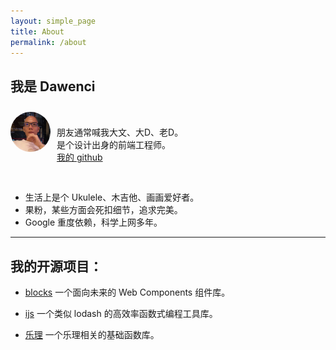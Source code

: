 ```yaml
---
layout: simple_page
title: About
permalink: /about
---
```



## 我是 Dawenci

<div style="margin-bottom: 30px;padding-top:18px;">
  <img src="images/avatar.png" style="position:relative;top:-8px;float:left;margin-right:10px;width:64px;height:64px;border-radius:50%;">

  朋友通常喊我大文、大D、老D。<br>
  是个设计出身的前端工程师。<br>
  [我的 github](https://github.com/dawenci)
  <div style="clear:both;"></div>
</div>

* 生活上是个 Ukulele、木吉他、画画爱好者。
* 果粉，某些方面会死扣细节，追求完美。
* Google 重度依赖，科学上网多年。


---


## 我的开源项目：

* [blocks](https://dawenci.me/blocks/)
  一个面向未来的 Web Components 组件库。

* [ijs](https://github.com/dawenci/ijs)
  一个类似 lodash 的高效率函数式编程工具库。

* [乐理](https://github.com/dawenci/d-music)
  一个乐理相关的基础函数库。
